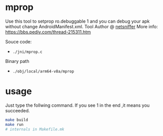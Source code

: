 # mprop
Use this tool to setprop ro.debuggable 1 and you can debug your apk without change AndroidManifest.xml.
Tool Author @ [netsniffer](https://bbs.pediy.com/user-99439.htm) More info: https://bbs.pediy.com/thread-215311.htm 

Souce code:
- `./jni/mprop.c`

Binary path

- `./obj/local/arm64-v8a/mprop`

# usage 

Just type the follwing command. If you see 1 in the end ,it means you succeeded.
```bash
make build
make run
# internals in Makefile.mk
```


